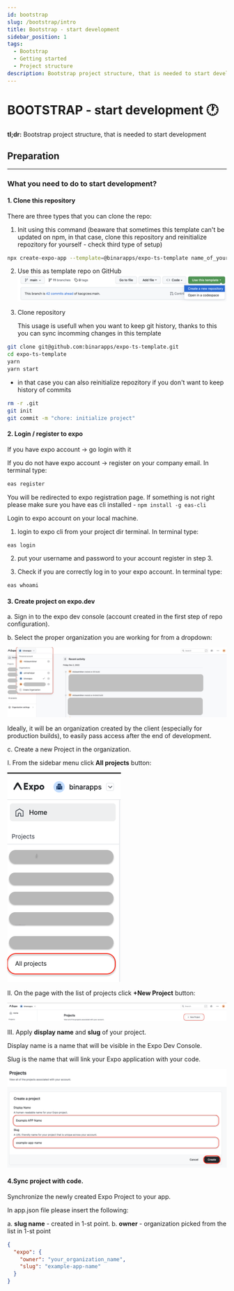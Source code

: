 ```yaml
---
id: bootstrap
slug: /bootstrap/intro
title: Bootstrap - start development
sidebar_position: 1
tags:
  - Bootstrap
  - Getting started
  - Project structure
description: Bootstrap project structure, that is needed to start development your new project
---
```


# BOOTSTRAP - start development 🕐

**tl;dr:** Bootstrap project structure, that is needed to start development

## Preparation

---

### **What you need to do to start development?**

#### 1. Clone this repository

There are three types that you can clone the repo:

1. Init using this command (beaware that sometimes this template can't be updated on npm, in that case, clone this repository and reinitialize repozitory for yourself - check third type of setup)

```bash
npx create-expo-app --template=@binarapps/expo-ts-template name_of_your_app
```

2. Use this as template repo on GitHub
   ![Github Repository Template](../../static/img/github-repository-template.png)

3. Clone repository

   This usage is usefull when you want to keep git history, thanks to this you can sync incomming changes in this template

```bash
git clone git@github.com:binarapps/expo-ts-template.git
cd expo-ts-template
yarn
yarn start
```

- in that case you can also reinitialize repozitory if you don't want to keep history of commits

```bash
rm -r .git
git init
git commit -m "chore: initialize project"
```

#### 2. Login / register to expo

If you have expo account → go login with it

If you do not have expo account → register on your company email. In terminal type:

```bash
eas register
```

You will be redirected to expo registration page. If something is not right please make sure you have eas cli installed - `npm install -g eas-cli`

Login to expo account on your local machine.

1. login to expo cli from your project dir terminal. In terminal type:

```bash
eas login
```

2. put your username and password to your account register in step 3.

3. Check if you are correctly log in to your expo account. In terminal type:

```bash
eas whoami
```

#### 3. Create project on expo.dev

a. Sign in to the expo dev console (account created in the first step of repo configuration).

b. Select the proper organization you are working for from a dropdown:

![Select organization](../../static/img/expo_select.jpg)

Ideally, it will be an organization created by the client (especially for production builds), to easily pass access after the end of development.

c. Create a new Project in the organization.

I. From the sidebar menu click **All projects** button:

![All projects](../../static/img/expo_all.png)

II. On the page with the list of projects click **+New Project** button:

![New project](../../static/img/expo_new.png)

III. Apply **display name** and **slug** of your project.

Display name is a name that will be visible in the Expo Dev Console.

Slug is the name that will link your Expo application with your code.

![Project create](../../static/img/expo_create.png)

#### 4.Sync project with code.

Synchronize the newly created Expo Project to your app.

In app.json file please insert the following:

a. **slug name** - created in 1-st point.
b. **owner** - organization picked from the list in 1-st point

<!-- TODO: This should be better documented - we should update app.config.ts instead not app.json -->

```json
{
  "expo": {
    "owner": "your_organization_name",
    "slug": "example-app-name"
  }
}
```
